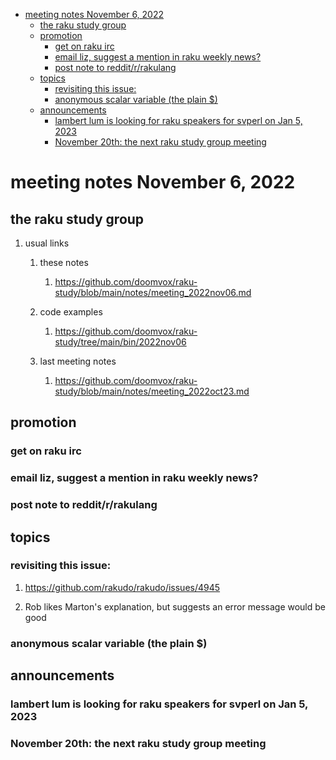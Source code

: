 - [meeting notes November 6, 2022](#orgf305cf9)
  - [the raku study group](#org99f4577)
  - [promotion](#org7ff3cef)
    - [get on raku irc](#org7033bf2)
    - [email liz, suggest a mention in raku weekly news?](#org68c9ad8)
    - [post note to reddit/r/rakulang](#org9356697)
  - [topics](#org66ff0c1)
    - [revisiting this issue:](#org16dedb7)
    - [anonymous scalar variable (the plain $)](#org972327b)
  - [announcements](#orgee445b1)
    - [lambert lum is looking for raku speakers for svperl on Jan 5, 2023](#org3662d1b)
    - [November 20th: the next raku study group meeting](#org81a9ead)


<a id="orgf305cf9"></a>

# meeting notes November 6, 2022


<a id="org99f4577"></a>

## the raku study group

1.  usual links

    1.  these notes
    
        1.  <https://github.com/doomvox/raku-study/blob/main/notes/meeting_2022nov06.md>
    
    2.  code examples
    
        1.  <https://github.com/doomvox/raku-study/tree/main/bin/2022nov06>
    
    3.  last meeting notes
    
        1.  <https://github.com/doomvox/raku-study/blob/main/notes/meeting_2022oct23.md>


<a id="org7ff3cef"></a>

## promotion


<a id="org7033bf2"></a>

### get on raku irc


<a id="org68c9ad8"></a>

### email liz, suggest a mention in raku weekly news?


<a id="org9356697"></a>

### post note to reddit/r/rakulang


<a id="org66ff0c1"></a>

## topics


<a id="org16dedb7"></a>

### revisiting this issue:

1.  <https://github.com/rakudo/rakudo/issues/4945>

2.  Rob likes Marton's explanation, but suggests an error message would be good


<a id="org972327b"></a>

### anonymous scalar variable (the plain $)


<a id="orgee445b1"></a>

## announcements


<a id="org3662d1b"></a>

### lambert lum is looking for raku speakers for svperl on Jan 5, 2023


<a id="org81a9ead"></a>

### November 20th: the next raku study group meeting
